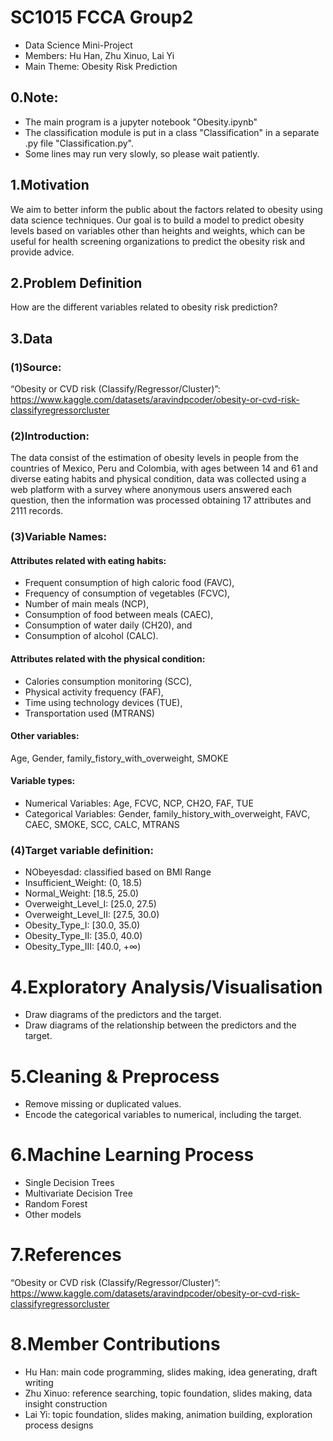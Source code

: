 # SC1015 FCCA Group2 
* Data Science Mini-Project
* Members: Hu Han, Zhu Xinuo, Lai Yi
* Main Theme: Obesity Risk Prediction

## 0.Note: 
* The main program is a jupyter notebook "Obesity.ipynb"
* The classification module is put in a class "Classification" in a separate .py file "Classification.py".
* Some lines may run very slowly, so please wait patiently.


## 1.Motivation
We aim to better inform the public about the factors related to obesity using data science techniques. Our goal is to build a model to predict obesity levels based on variables other than heights and weights, which can be useful for health screening organizations to predict the obesity risk and provide advice.

## 2.Problem Definition 
How are the different variables related to obesity risk prediction?

## 3.Data
### (1)Source:
“Obesity or CVD risk (Classify/Regressor/Cluster)”: https://www.kaggle.com/datasets/aravindpcoder/obesity-or-cvd-risk-classifyregressorcluster

### (2)Introduction:
The data consist of the estimation of obesity levels in people from the countries of Mexico, Peru and Colombia, with ages between 14 and 61 and diverse eating habits and physical condition, data was collected using a web platform with a survey where anonymous users answered each question, then the information was processed obtaining 17 attributes and 2111 records. 

### (3)Variable Names:
#### Attributes related with eating habits:
* Frequent consumption of high caloric food (FAVC), 
* Frequency of consumption of vegetables (FCVC), 
* Number of main meals (NCP), 
* Consumption of food between meals (CAEC), 
* Consumption of water daily (CH20), and 
* Consumption of alcohol (CALC). 

#### Attributes related with the physical condition: 
* Calories consumption monitoring (SCC), 
* Physical activity frequency (FAF), 
* Time using technology devices (TUE), 
* Transportation used (MTRANS)

#### Other variables:
Age, Gender, family_fistory_with_overweight, SMOKE

#### Variable types:
* Numerical Variables: Age, FCVC, NCP, CH2O, FAF, TUE
* Categorical Variables: Gender, family_history_with_overweight, FAVC, CAEC, SMOKE, SCC, CALC, MTRANS

### (4)Target variable definition:
* NObeyesdad: classified based on BMI Range
* Insufficient_Weight: (0, 18.5)
* Normal_Weight: [18.5, 25.0)
* Overweight_Level_I: [25.0, 27.5)
* Overweight_Level_II: [27.5, 30.0)
* Obesity_Type_I: [30.0, 35.0)
* Obesity_Type_II: [35.0, 40.0)
* Obesity_Type_III: [40.0, +∞)

# 4.Exploratory Analysis/Visualisation
* Draw diagrams of the predictors and the target.
* Draw diagrams of the relationship between the predictors and the target.

# 5.Cleaning & Preprocess 
* Remove missing or duplicated values.
* Encode the categorical variables to numerical, including the target.

# 6.Machine Learning Process
* Single Decision Trees
* Multivariate Decision Tree
* Random Forest
* Other models

# 7.References
“Obesity or CVD risk (Classify/Regressor/Cluster)”: https://www.kaggle.com/datasets/aravindpcoder/obesity-or-cvd-risk-classifyregressorcluster

# 8.Member Contributions
* Hu Han: main code programming, slides making, idea generating, draft writing
* Zhu Xinuo: reference searching, topic foundation, slides making, data insight construction
* Lai Yi: topic foundation, slides making, animation building, exploration process designs